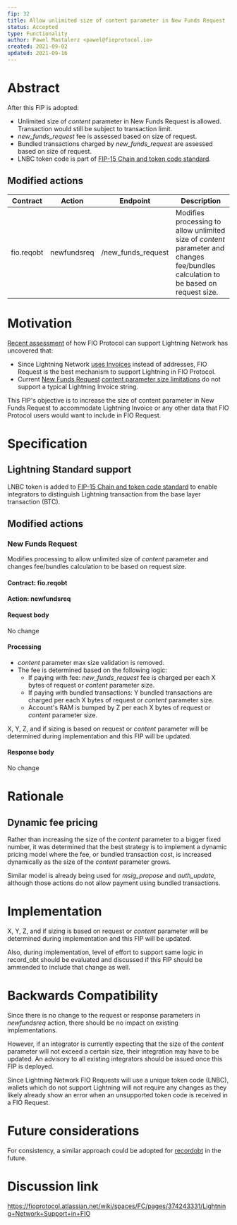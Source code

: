 ```yaml
---
fip: 32
title: Allow unlimited size of content parameter in New Funds Request
status: Accepted
type: Functionality
author: Pawel Mastalerz <pawel@fioprotocol.io>
created: 2021-09-02
updated: 2021-09-16
---
```


# Abstract
After this FIP is adopted:
* Unlimited size of _content_ parameter in New Funds Request is allowed. Transaction would still be subject to transaction limit.
* _new_funds_request_ fee is assessed based on size of request.
* Bundled transactions charged by _new_funds_request_ are assessed based on size of request.
* LNBC token code is part of [FIP-15 Chain and token code standard](fip-0015.md).

## Modified actions
|Contract|Action|Endpoint|Description|
|---|---|---|---|
|fio.reqobt|newfundsreq|/new_funds_request|Modifies processing to allow unlimited size of _content_ parameter and changes fee/bundles calculation to be based on request size.|

# Motivation
[Recent assessment](https://fioprotocol.atlassian.net/wiki/spaces/FC/pages/374243331/Lightning+Network+Support+in+FIO) of how FIO Protocol can support Lightning Network has uncovered that:
* Since Lightning Network [uses Invoices](https://github.com/lightningnetwork/lightning-rfc/blob/master/11-payment-encoding.md) instead of addresses, FIO Request is the best mechanism to support Lightning in FIO Protocol.
* Current [New Funds Request](https://developers.fioprotocol.io/pages/api/fio-api/#options-newfundsreq) [content parameter size limitations](https://developers.fioprotocol.io/docs/how-to/encryption#size-limitations-on-encrypted-data) do not support a typical Lightning Invoice string.

This FIP's objective is to increase the size of content parameter in New Funds Request to accommodate Lightning Invoice or any other data that FIO Protocol users would want to include in FIO Request.

# Specification
## Lightning Standard support
LNBC token is added to [FIP-15 Chain and token code standard](fip-0015.md) to enable integrators to distinguish Lightning transaction from the base layer transaction (BTC).

## Modified actions
### New Funds Request
Modifies processing to allow unlimited size of _content_ parameter and changes fee/bundles calculation to be based on request size.
#### Contract: fio.reqobt
#### Action: newfundsreq
#### Request body
No change
#### Processing
* _content_ parameter max size validation is removed.
* The fee is determined based on the following logic:
  * If paying with fee: _new_funds_request_ fee is charged per each X bytes of request or _content_ parameter size.
  * If paying with bundled transactions: Y bundled transactions are charged per each X bytes of request or _content_ parameter size.
  * Account's RAM is bumped by Z per each X bytes of request or _content_ parameter size.

X, Y, Z, and if sizing is based on request or _content_ parameter will be determined during implementation and this FIP will be updated.
#### Response body
No change

# Rationale
## Dynamic fee pricing
Rather than increasing the size of the _content_ parameter to a bigger fixed number, it was determined that the best strategy is to implement a dynamic pricing model where the fee, or bundled transaction cost, is increased dynamically as the size of the _content_ parameter grows.

Similar model is already being used for _msig_propose_ and _auth_update_, although those actions do not allow payment using bundled transactions.

# Implementation
X, Y, Z, and if sizing is based on request or _content_ parameter will be determined during implementation and this FIP will be updated.

Also, during implementation, level of effort to support same logic in record_obt should be evaluated and discussed if this FIP should be ammended to include that change as well.

# Backwards Compatibility
Since there is no change to the request or response parameters in _newfundsreq_ action, there should be no impact on existing implementations.

However, if an integrator is currently expecting that the size of the _content_ parameter will not exceed a certain size, their integration may have to be updated. An advisory to all existing integrators should be issued once this FIP is deployed.

Since Lightning Network FIO Requests will use a unique token code (LNBC), wallets which do not support Lightning will not require any changes as they likely already show an error when an unsupported token code is received in a FIO Request.

# Future considerations
For consistency, a similar approach could be adopted for [recordobt](https://developers.fioprotocol.io/pages/api/fio-api/#options-recordobt) in the future.
  
# Discussion link
https://fioprotocol.atlassian.net/wiki/spaces/FC/pages/374243331/Lightning+Network+Support+in+FIO

